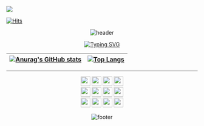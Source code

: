 ![](https://workers-visitors.wlsdnr129.workers.dev/visit?username=woong)
  
[![Hits](https://hits.seeyoufarm.com/api/count/incr/badge.svg?url=https%3A%2F%2Fgithub.com%2Fwoong12&count_bg=%23FFBFC7&title_bg=%2392DEFF&icon=&icon_color=%23E7E7E7&title=Hits&edge_flat=false)](https://hits.seeyoufarm.com)

<div align="center">
  
![header](https://capsule-render.vercel.app/api?type=waving&color=black&height=200&section=header&text=MOL&fontSize=90)

[![Typing SVG](https://readme-typing-svg.herokuapp.com/?color=6796e5&lines=Welcome&font=Dancing+Script&size=50&center=true&vCenter=true&width=600&height=80)](https://git.io/typing-svg)

  
|[![Anurag's GitHub stats](https://github-readme-stats.vercel.app/api?username=woong12&show_icons=true&theme=radical)](https://github.com/anuraghazra/github-readme-stats)|[![Top Langs](https://github-readme-stats.vercel.app/api/top-langs/?username=woong12&layout=compact&theme=radical&langs_count=8)](https://github.com/anuraghazra/github-readme-stats)
|--|--|

<hr>
  
<img height='25' src="https://img.shields.io/badge/HTML-E34F26?style=flat-square&logo=HTML5&logoColor=white"/>
<img height='25' src="https://img.shields.io/badge/CSS-1572B6?style=flat-square&logo=CSS3&logoColor=white"/>
<img height='25' src="https://img.shields.io/badge/Sass-CC6699?style=flat-square&logo=Sass&logoColor=white"/>
<img height='25' src="https://img.shields.io/badge/JavaScript-F7DF1E?style=flat-square&logo=JavaScript&logoColor=white"/>
<br>
<img height='25' src="https://img.shields.io/badge/Python-3776AB?style=flat-square&logo=Python&logoColor=white"/>
<img height='25' src="https://img.shields.io/badge/C-A8B9CC?style=flat-square&logo=C&logoColor=white"/>
<img height='25' src="https://img.shields.io/badge/Dart-0175C2?style=flat-square&logo=Dart&logoColor=white"/>
<img height='25' src="https://img.shields.io/badge/Flutter-02569B?style=flat-square&logo=Flutter&logoColor=white"/>
<br>
<img height='25' src="https://img.shields.io/badge/Git-F05032?style=flat-square&logo=Git&logoColor=white"/>
<img height='25' src="https://img.shields.io/badge/GitHub-181717?style=flat-square&logo=GitHub&logoColor=white"/>
<img height='25' src="https://img.shields.io/badge/Figma-F24E1E?style=flat-square&logo=Figma&logoColor=white"/>
<img height='25' src="https://img.shields.io/badge/Visual Studio Code-007ACC?style=flat-square&logo=Visual Studio Code&logoColor=white"/>

  
![footer](https://capsule-render.vercel.app/api?type=waving&color=auto&height=100&section=footer)
</div>


 

